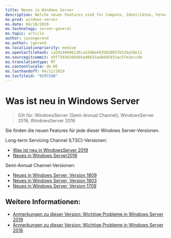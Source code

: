 ```yaml
---
title: Neues in Windows Server
description: Welche neuen Features sind für Compute, Identitäten, Verwaltung, Automatisierung, Netzwerk, Sicherheit und Speicher verfügbar?
ms.prod: windows-server
ms.date: 04/10/2019
ms.technology: server-general
ms.topic: article
author: jasongerend
ms.author: jgerend
ms.localizationpriority: medium
ms.openlocfilehash: ca29140946136ca2d48e4935820857b529a28e11
ms.sourcegitcommit: d3f73936160505a40633ad8dd5931ac5fe3eccdb
ms.translationtype: MT
ms.contentlocale: de-DE
ms.lasthandoff: 04/12/2019
ms.locfileid: "9297240"
---
```

# Was ist neu in Windows Server

>Gilt für: WindowsServer (Semi-Annual Channel), WindowsServer 2019, WindowsServer 2016

Sie finden die neuen Features für jede dieser Windows Server-Versionen.  

Long-term Servicing Channel (LTSC)-Versionen:

- [Was ist neu in WindowsServer 2019](../get-started-19/whats-new-19.md)
- [Neues in Windows Server2016](whats-new-in-windows-server-2016.md)

Semi-Annual Channel-Versionen:

- [Neues in Windows Server, Version 1809](whats-new-in-windows-server-1809.md)
- [Neues in Windows Server, Version 1803](whats-new-in-windows-server-1803.md)
- [Neues in Windows Server, Version 1709](whats-new-in-windows-server-1709.md)

## Weitere Informationen:

- [Anmerkungen zu dieser Version: Wichtige Probleme in Windows Server 2019](../get-started-19/rel-notes-19.md)
- [Anmerkungen zu dieser Version: Wichtige Probleme in Windows Server 2016](Windows-Server-2016-GA-Release-Notes.md)